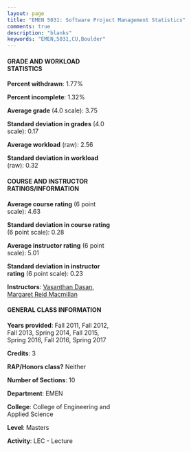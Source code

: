 ```yaml
---
layout: page
title: "EMEN 5031: Software Project Management Statistics"
comments: true
description: "blanks"
keywords: "EMEN,5031,CU,Boulder"
---
```

<head>
<script src="https://ajax.googleapis.com/ajax/libs/jquery/2.1.3/jquery.min.js"></script>
<script src="https://dl.dropboxusercontent.com/s/pc42nxpaw1ea4o9/highcharts.js?dl=0"></script>
<!-- <script src="../assets/js/highcharts.js"></script> -->
<style type="text/css">@font-face {
	font-family: "Bebas Neue";
	src: url(https://www.filehosting.org/file/details/544349/BebasNeue Regular.otf) format("opentype");
	}
	h1.Bebas { 
		font-family: "Bebas Neue", Verdana, Tahoma;
	}
</style>
</head>
<body>
	<div id="container" style="float: right; width: 45%; height: 88%; margin-left: 2.5%; margin-right: 2.5%;"></div>
	<script language="JavaScript">
		$(document).ready(function() {
		var chart = {type: 'column'};
		var title = {text: 'Grade Distribution'};
		var xAxis = {categories: ['A','B','C','D','F'],crosshair: true};
		var yAxis = {min: 0,title: {text: 'Percentage'}};
		var tooltip = {headerFormat: '<center><b><span style="font-size:20px">{point.key}</span></b></center>',
		               pointFormat: '<td style="padding:0"><b>{point.y:.1f}%</b></td>',
		               footerFormat: '</table>',shared: true,useHTML: true};
		var plotOptions = {column: {pointPadding: 0.0,borderWidth: 0}};  
		var credits = {enabled: false};var series= [{name: 'Percent',data: [86.23,11.32,0.63,0.45,1.37,]}];
		var json = {};
		json.chart = chart;
		json.title = title;
		json.tooltip = tooltip;
		json.xAxis = xAxis;
		json.yAxis = yAxis;  
		json.series = series;
		json.plotOptions = plotOptions;  
		json.credits = credits;
		$('#container').highcharts(json);
	});
	</script>
</body>
			   
#### GRADE AND WORKLOAD STATISTICS

**Percent withdrawn**: 1.77%

**Percent incomplete**: 1.32%

**Average grade** (4.0 scale): 3.75

**Standard deviation in grades** (4.0 scale): 0.17

**Average workload** (raw): 2.56

**Standard deviation in workload** (raw): 0.32

#### COURSE AND INSTRUCTOR RATINGS/INFORMATION

**Average course rating** (6 point scale): 4.63

**Standard deviation in course rating** (6 point scale): 0.28

**Average instructor rating** (6 point scale): 5.01

**Standard deviation in instructor rating** (6 point scale): 0.23

**Instructors**: <a href='../../instructors/Vasanthan_Dasan'>Vasanthan Dasan</a>, <a href='../../instructors/Margaret_Reid_Macmillan'>Margaret Reid Macmillan</a>

#### GENERAL CLASS INFORMATION

**Years provided**: Fall 2011, Fall 2012, Fall 2013, Spring 2014, Fall 2015, Spring 2016, Fall 2016, Spring 2017

**Credits**: 3

**RAP/Honors class?** Neither

**Number of Sections**: 10

**Department**: EMEN

**College**: College of Engineering and Applied Science

**Level**: Masters

**Activity**: LEC - Lecture
